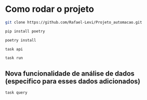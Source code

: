 # Como rodar o projeto

```bash
git clone https://github.com/Rafael-Levi/Projeto_automacao.git
```
```bash
pip install poetry
```
```bash
poetry install
```
```bash
task api 
```
```bash
task run
```
## Nova funcionalidade de análise de dados (especifico para esses dados adicionados)
```bash
task query
```
